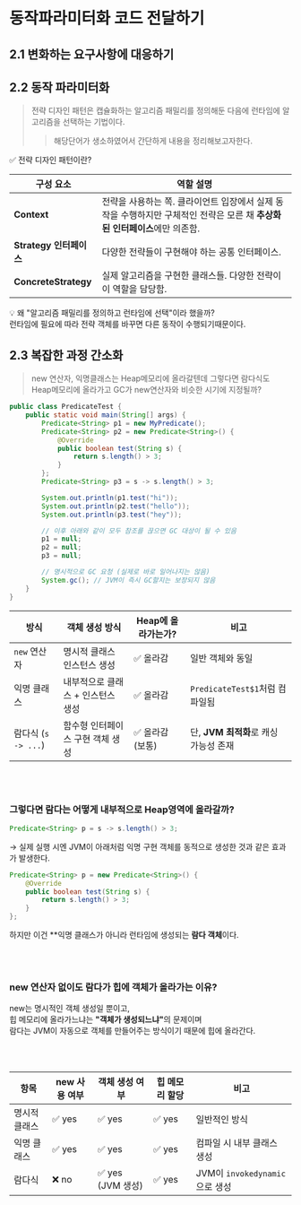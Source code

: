 
# 동작파라미터화 코드 전달하기

## 2.1 변화하는 요구사항에 대응하기

## 2.2 동작 파라미터화

> 전략 디자인 패턴은 캡슐화하는 알고리즘 패밀리를 정의해둔 다음에 런타임에 알고리즘을 선택하는 기법이다.
>> 해당단어가 생소하였어서 간단하게 내용을 정리해보고자한다.

✅ 전략 디자인 패턴이란?

| 구성 요소                | 역할 설명                                                               |
| -------------------- | ------------------------------------------------------------------- |
| **Context**          | 전략을 사용하는 쪽. 클라이언트 입장에서 실제 동작을 수행하지만 구체적인 전략은 모른 채 **추상화된 인터페이스**에만 의존함. |
| **Strategy 인터페이스**   | 다양한 전략들이 구현해야 하는 공통 인터페이스.                                          |
| **ConcreteStrategy** | 실제 알고리즘을 구현한 클래스들. 다양한 전략이 이 역할을 담당함.                               |

💡 왜 "알고리즘 패밀리를 정의하고 런타임에 선택"이라 했을까?<br>
런타임에 필요에 따라 전략 객체를 바꾸면 다른 동작이 수행되기때문이다.

## 2.3 복잡한 과정 간소화

> new 연산자, 익명클래스는 Heap메모리에 올라갈텐데 그렇다면 람다식도 Heap메모리에 올라가고 GC가 new연산자와 비슷한 시기에 지정될까?

```java
public class PredicateTest {
    public static void main(String[] args) {
        Predicate<String> p1 = new MyPredicate();
        Predicate<String> p2 = new Predicate<String>() {
            @Override
            public boolean test(String s) {
                return s.length() > 3;
            }
        };
        Predicate<String> p3 = s -> s.length() > 3;

        System.out.println(p1.test("hi"));
        System.out.println(p2.test("hello"));
        System.out.println(p3.test("hey"));

        // 이후 아래와 같이 모두 참조를 끊으면 GC 대상이 될 수 있음
        p1 = null;
        p2 = null;
        p3 = null;

        // 명시적으로 GC 요청 (실제로 바로 일어나지는 않음)
        System.gc(); // JVM이 즉시 GC할지는 보장되지 않음
    }
}
```

| 방식               | 객체 생성 방식            | Heap에 올라가는가? | 비고                        |
| ---------------- | ------------------- | ------------ | ------------------------- |
| `new` 연산자        | 명시적 클래스 인스턴스 생성     | ✅ 올라감        | 일반 객체와 동일                 |
| 익명 클래스           | 내부적으로 클래스 + 인스턴스 생성 | ✅ 올라감        | `PredicateTest$1`처럼 컴파일됨  |
| 람다식 (`s -> ...`) | 함수형 인터페이스 구현 객체 생성  | ✅ 올라감 (보통)   | 단, **JVM 최적화**로 캐싱 가능성 존재 |

<br><br>

### 그렇다면 람다는 어떻게 내부적으로 Heap영역에 올라갈까?

```java
Predicate<String> p = s -> s.length() > 3;
```
→ 실제 실행 시엔 JVM이 아래처럼 익명 구현 객체를 동적으로 생성한 것과 같은 효과가 발생한다.

```java
Predicate<String> p = new Predicate<String>() {
    @Override
    public boolean test(String s) {
        return s.length() > 3;
    }
};
```

하지만 이건 **익명 클래스가 아니라 런타임에 생성되는 <b>람다 객체</b>이다.

<br><br>

### new 연산자 없이도 람다가 힙에 객체가 올라가는 이유?

new는 명시적인 객체 생성일 뿐이고,<br>
힙 메모리에 올라가느냐는 <b>"객체가 생성되느냐"</b>의 문제이며<br>
람다는 JVM이 자동으로 객체를 만들어주는 방식이기 때문에 힙에 올라간다.

<br><br>

| 항목      | new 사용 여부 | 객체 생성 여부       | 힙 메모리 할당 | 비고                        |
| ------- | --------- | -------------- | -------- | ------------------------- |
| 명시적 클래스 | ✅ yes     | ✅ yes          | ✅ yes    | 일반적인 방식                   |
| 익명 클래스  | ✅ yes     | ✅ yes          | ✅ yes    | 컴파일 시 내부 클래스 생성           |
| 람다식     | ❌ no      | ✅ yes (JVM 생성) | ✅ yes    | JVM이 `invokedynamic`으로 생성 |


